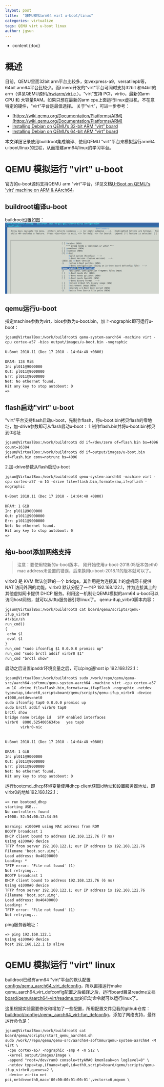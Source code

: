```yaml
---
layout: post
title:  "QEMU模拟arm64 virt u-boot/linux"
categories: virtualize
tags: QEMU virt u-boot linux
author: jgsun
---
```


* content
{:toc}

# 概述
目前，QEMU里面32bit arm平台比较多，如vexpress-a9，versatilepb等， 64bit arm64平台比较少。而Linero开发的"virt"平台可同时支持32bit 和64bit的arm（详见QEMU源码[/hw/arm/virt.c
](https://github.com/qemu/qemu/blob/master/hw/arm/virt.c)）。“virt”支持 PCI，virtio，最新的arm CPU 和 大容量RAM。如果只想在最新的arm cpu上面运行linux虚拟机，不在意特定的硬件，"virt"平台是最佳选择。
关于“virt”，可进一步参考：
* [https://wiki.qemu.org/Documentation/Platforms/ARM](https://wiki.qemu.org/Documentation/Platforms/ARM)
* [Installing Debian on QEMU’s 32-bit ARM “virt” board](https://translatedcode.wordpress.com/2016/11/03/installing-debian-on-qemus-32-bit-arm-virt-board/)
* [Installing Debian on QEMU’s 64-bit ARM “virt” board](https://translatedcode.wordpress.com/2017/07/24/installing-debian-on-qemus-64-bit-arm-virt-board/)

本文详细记录使用buildroot集成编译、使用QEMU "virt"平台来模拟运行arm64 u-boot/linux的过程，从而搭建arm64/linux的学习平台。











# QEMU 模拟运行 "virt" u-boot
官方的u-boot源码支持QEMU arm "virt"平台，详见文档[U-Boot on QEMU's 'virt' machine on ARM & AArch64](https://github.com/u-boot/u-boot/blob/master/doc/README.qemu-arm)。
## buildroot编译u-boot
buildroot设置如图：
![image](/images/posts/virtualize/qemu-buildroot-virt-uboot.png)

## qemu运行u-boot
指定machine参数为virt，bios参数为u-boot.bin，加上-nographic即可运行u-boot：
```
jgsun@VirtualBox:/work/buildroot$ qemu-system-aarch64 -machine virt -cpu cortex-a57 -bios output/images/u-boot.bin -nographic

U-Boot 2018.11 (Dec 17 2018 - 14:04:48 +0800)

DRAM: 128 MiB
In: pl011@9000000
Out: pl011@9000000
Err: pl011@9000000
Net: No ethernet found.
Hit any key to stop autoboot: 0 
=> 
```
## flash启动"virt" u-boot
"virt"平台支持flash启动u-boot，先制作flash，将u-boot.bin拷贝flash的零地址，加-drive参数即可从flash启动u-boot：
1.制作flash.bin并将u-boot.bin拷贝到0地址
```
jgsun@VirtualBox:/work/buildroot$ dd if=/dev/zero of=flash.bin bs=4096 count=16384
jgsun@VirtualBox:/work/buildroot$ dd if=output/images/u-boot.bin of=flash.bin conv=notrunc bs=4096
```
2.加-drive参数从flash启动u-boot
```
jgsun@VirtualBox:/work/buildroot$ qemu-system-aarch64 -machine virt -cpu cortex-a57 -m 1G -drive file=flash.bin,format=raw,if=pflash -nographic

U-Boot 2018.11 (Dec 17 2018 - 14:04:48 +0800)

DRAM: 1 GiB
In: pl011@9000000
Out: pl011@9000000
Err: pl011@9000000
Net: No ethernet found.
Hit any key to stop autoboot: 0 
=> 
```
## 给u-boot添加网络支持
> 注意：要使用较新的u-boot版本， 刚开始使用u-boot-2018.05版本包eth0 mac address未设置的错误，后来换用u-boot-2018.11的版本就可以了。

virbr0 是 KVM 默认创建的一个 bridge，其作用是为连接其上的虚机网卡提供 NAT 访问外网的功能。virbr0 默认分配了一个IP 192.168.122.1，并为连接其上的其他虚拟网卡提供 DHCP 服务。利用这一机制让QEMU模拟的arm64 u-boot可以访问host网络，就可以从tftp服务器引导linux了。
qemu-ifup_virbr0脚本内容：

```
jgsun@VirtualBox:/work/buildroot$ cat board/qemu/scripts/qemu-ifup_virbr0 
#!/bin/sh
run_cmd()
{
 echo $1
 eval $1
}
run_cmd "sudo ifconfig $1 0.0.0.0 promisc up"
run_cmd "sudo brctl addif virbr0 $1"
run_cmd "brctl show"
```
启动之后设置ipaddr环境变量之后，可以ping通host ip 192.168.122.1：
```
jgsun@VirtualBox:/work/buildroot$ sudo /work/repo/qemu/qemu-src/aarch64-softmmu/qemu-system-aarch64 -machine virt -cpu cortex-a57 -m 1G -drive file=flash.bin,format=raw,if=pflash -nographic -netdev type=tap,id=net0,script=board/qemu/scripts/qemu-ifup_virbr0 -device e1000,netdev=net0
sudo ifconfig tap0 0.0.0.0 promisc up
sudo brctl addif virbr0 tap0
brctl show
bridge name	bridge id	STP enabled	interfaces
virbr0	8000.5254005634be	yes	tap0
       virbr0-nic


U-Boot 2018.11 (Dec 17 2018 - 14:04:48 +0800)

DRAM: 1 GiB
In: pl011@9000000
Out: pl011@9000000
Err: pl011@9000000
Net: No ethernet found.
Hit any key to stop autoboot: 0 
```
运行bootcmd_dhcp环境变量使用dhcp client获取id地址和设置服务器地址，即virbr0的地址192.168.122.1：
```
=> run bootcmd_dhcp
starting USB...
No controllers found
e1000: 52:54:00:12:34:56
       
Warning: e1000#0 using MAC address from ROM
BOOTP broadcast 1
DHCP client bound to address 192.168.122.76 (7 ms)
Using e1000#0 device
TFTP from server 192.168.122.1; our IP address is 192.168.122.76
Filename 'boot.scr.uimg'.
Load address: 0x40200000
Loading: *
TFTP error: 'File not found' (1)
Not retrying...
BOOTP broadcast 1
DHCP client bound to address 192.168.122.76 (6 ms)
Using e1000#0 device
TFTP from server 192.168.122.1; our IP address is 192.168.122.76
Filename 'boot.scr.uimg'.
Load address: 0x40400000
Loading: *
TFTP error: 'File not found' (1)
Not retrying...
```
ping服务器地址：
```
=> ping 192.168.122.1
Using e1000#0 device
host 192.168.122.1 is alive
```

# QEMU 模拟运行 "virt" linux
buildroot已经有arm64 "virt"平台的默认配置[configs/qemu_aarch64_virt_defconfig](https://git.buildroot.net/buildroot/tree/configs/qemu_aarch64_virt_defconfig)，所以直接运行make qemu_aarch64_virt_defconfig配置之后编译之后，运行board目录readme文档[board/qemu/aarch64-virt/readme.txt](https://git.buildroot.net/buildroot/tree/board/qemu/aarch64-virt/readme.txt)的启动命令就可以运行linux了。

这里根据实验需要修改和增加了一些配置，所用配置文件见我的github仓库：[buildroot/configs/qemu_aarch64_virt-fun_defconfig](https://github.com/jgsun/buildroot/blob/master/configs/qemu_aarch64_virt-fun_defconfig)，添加了网络支持，最终运行命令是：
```
jgsun@VirtualBox:/work/buildroot$ cat board/qemu/scripts/start_qemu_aarch64.sh 
sudo /work//repo/qemu/qemu-src/aarch64-softmmu/qemu-system-aarch64 -M virt \
 -cpu cortex-a57 -nographic -smp 4 -m 512 \
 -kernel output/images/Image \
 -append "root=/dev/ram0 console=ttyAMA0 kmemleak=on loglevel=8" \
 -netdev type=tap,ifname=tap0,id=eth0,script=board/qemu/scripts/qemu-ifup_virbr0,queues=2 \
 -device virtio-net-pci,netdev=eth0,mac='00:00:00:01:00:01',vectors=6,mq=on \
```